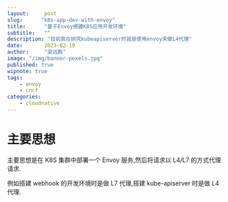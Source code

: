 ```yaml
---
layout:     post 
slug:      "k8s-app-dev-with-envoy"
title:      "基于Envoy搭建K8S应用开发环境"
subtitle:   ""
description: "目前我在研究kubeapiserver时就是使用envoy来做L4代理"
date:       2023-02-19
author:     "梁远鹏"
image: "/img/banner-pexels.jpg"
published: true
wipnote: true
tags:
    - envoy 
    - cncf
categories: 
    - cloudnative
---
```


# 主要思想

主要思想是在 K8S 集群中部署一个 Envoy 服务,然后将请求以 L4/L7 的方式代理请求.

例如搭建 webhook 的开发环境时是做 L7 代理,搭建 kube-apiserver 时是做 L4 代理.

